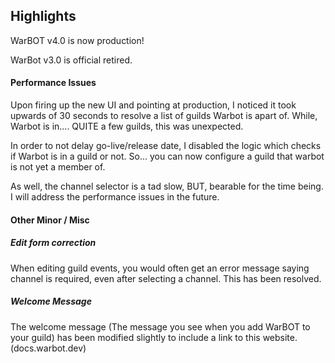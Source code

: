 ## Highlights

WarBOT v4.0 is now production!

WarBot v3.0 is official retired.

#### Performance Issues

Upon firing up the new UI and pointing at production, I noticed it took upwards of 30 seconds to resolve a list of guilds Warbot is apart of. While, Warbot is in.... QUITE a few guilds, this was unexpected.

In order to not delay go-live/release date, I disabled the logic which checks if Warbot is in a guild or not. So... you can now configure a guild that warbot is not yet a member of.

As well, the channel selector is a tad slow, BUT, bearable for the time being. I will address the performance issues in the future.

#### Other Minor / Misc 

##### Edit form correction

When editing guild events, you would often get an error message saying channel is required, even after selecting a channel. 
This has been resolved.

##### Welcome Message

The welcome message (The message you see when you add WarBOT to your guild) has been modified slightly to include a link to this website. (docs.warbot.dev)